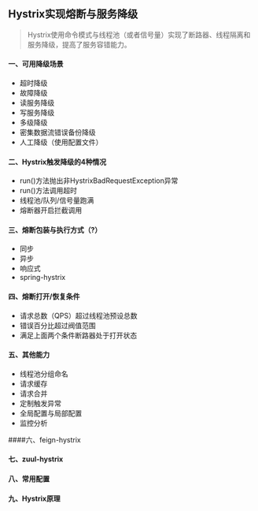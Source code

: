 ## Hystrix实现熔断与服务降级

> Hystrix使用命令模式与线程池（或者信号量）实现了断路器、线程隔离和服务降级，提高了服务容错能力。

#### 一、可用降级场景

+ 超时降级
+ 故障降级
+ 读服务降级
+ 写服务降级
+ 多级降级
+ 密集数据流错误备份降级
+ 人工降级（使用配置文件）

#### 二、Hystrix触发降级的4种情况

+ run()方法抛出非HystrixBadRequestException异常
+ run()方法调用超时
+ 线程池/队列/信号量跑满
+ 熔断器开启拦截调用

#### 三、熔断包装与执行方式（?）

+ 同步
+ 异步
+ 响应式
+ spring-hystrix

#### 四、熔断打开/恢复条件

+ 请求总数（QPS）超过线程池预设总数
+ 错误百分比超过阀值范围
+ 满足上面两个条件断路器处于打开状态

#### 五、其他能力

+ 线程池分组命名
+ 请求缓存
+ 请求合并
+ 定制触发异常
+ 全局配置与局部配置
+ 监控分析

####六、feign-hystrix

#### 七、zuul-hystrix

#### 八、常用配置

#### 九、Hystrix原理



